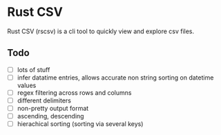 # Rust CSV
Rust CSV (rscsv) is a cli tool to quickly view and explore csv files.

## Todo
- [ ] lots of stuff
- [ ] infer datatime entries, allows accurate non string sorting on datetime values
- [ ] regex filtering across rows and columns
- [ ] different delimiters
- [ ] non-pretty output format
- [ ] ascending, descending
- [ ] hierachical sorting (sorting via several keys)
